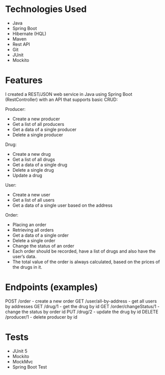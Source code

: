 # Technologies Used
* Java
* Spring Boot
* Hibernate (HQL)
* Maven
* Rest API
* Git
* JUnit
* Mockito


# Features

I created a REST/JSON web service in Java using Spring Boot (RestController) with an API that supports basic CRUD:


Producer:
* Create a new producer
* Get a list of all producers
* Get a data of a single producer
* Delete a single producer


Drug:
* Create a new drug
* Get a list of all drugs
* Get a data of a single drug
* Delete a single drug
* Update a drug


User:
* Create a new user
* Get a list of all users
* Get a data of a single user based on the address


Order:
* Placing an order
* Retrieving all orders
* Get a data of a single order
* Delete a single order
* Change the status of an order
* Each order should be recorded, have a list of drugs and also have the user’s data.
* The total value of the order is always calculated, based on the prices of the drugs in it.

# Endpoints (examples)


POST	/order - create a new order
GET	/user/all-by-address - get all users by addresses
GET	/drug/1 - get the drug by id
GET /order/changeStatus/1 - change the status by order id 
PUT /drug/2 - update the drug by id
DELETE /producer/1 - delete producer by id


# Tests

* JUnit 5
* Mockito
* MockMvc
* Spring Boot Test




